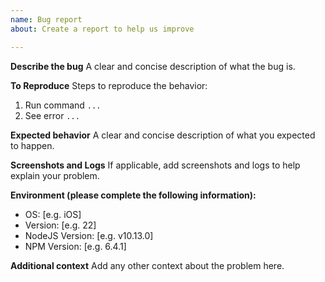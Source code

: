 ```yaml
---
name: Bug report
about: Create a report to help us improve

---
```


**Describe the bug**
A clear and concise description of what the bug is.

**To Reproduce**
Steps to reproduce the behavior:
1. Run command `...`
2. See error `...`

**Expected behavior**
A clear and concise description of what you expected to happen.

**Screenshots and Logs**
If applicable, add screenshots and logs to help explain your problem.

**Environment (please complete the following information):**
 - OS: [e.g. iOS]
 - Version: [e.g. 22]
 - NodeJS Version: [e.g. v10.13.0]
 - NPM Version: [e.g. 6.4.1]

**Additional context**
Add any other context about the problem here.
